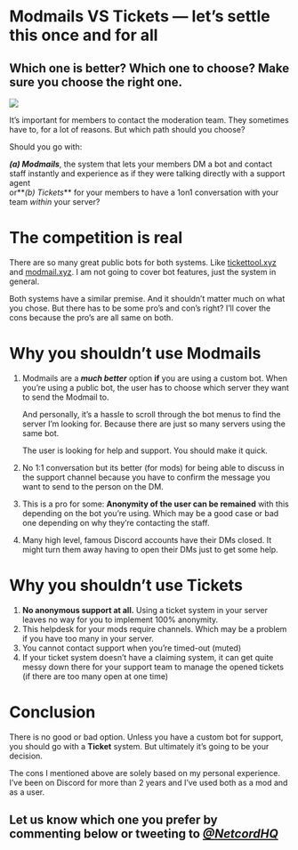 Modmails VS Tickets — let’s settle this once and for all
========================================================

Which one is better? Which one to choose? Make sure you choose the right one.
-----------------------------------------------------------------------------

![](https://miro.medium.com/max/1400/1*13KafGgPtLaTg_cooerapQ.png)

It’s important for members to contact the moderation team. They sometimes have to, for a lot of reasons. But which path should you choose?

Should you go with:

**_(a) Modmails_**, the system that lets your members DM a bot and contact staff instantly and experience as if they were talking directly with a support agent  
or**_(b) Tickets_** for your members to have a 1on1 conversation with your team _within_ your server?

The competition is real
=======================

There are so many great public bots for both systems. Like [tickettool.xyz](https://tickettool.xyz) and [modmail.xyz](https://modmail.xyz/). I am not going to cover bot features, just the system in general.

Both systems have a similar premise. And it shouldn’t matter much on what you chose. But there has to be some pro’s and con’s right? I’ll cover the cons because the pro’s are all same on both.

Why you shouldn’t use Modmails
==============================

1.  Modmails are a **_much better_** option **if** you are using a custom bot. When you’re using a public bot, the user has to choose which server they want to send the Modmail to.  
      
    And personally, it’s a hassle to scroll through the bot menus to find the server I’m looking for. Because there are just so many servers using the same bot.  
      
    The user is looking for help and support. You should make it quick.
2.  No 1:1 conversation but its better (for mods) for being able to discuss in the support channel because you have to confirm the message you want to send to the person on the DM.
3.  This is a pro for some: **Anonymity of the user can be remained** with this depending on the bot you’re using. Which may be a good case or bad one depending on why they’re contacting the staff.
4.  Many high level, famous Discord accounts have their DMs closed. It might turn them away having to open their DMs just to get some help.

Why you shouldn’t use Tickets
=============================

1.  **No anonymous support at all.** Using a ticket system in your server leaves no way for you to implement 100% anonymity.
2.  This helpdesk for your mods require channels. Which may be a problem if you have too many in your server.
3.  You cannot contact support when you’re timed-out (muted)
4.  If your ticket system doesn’t have a claiming system, it can get quite messy down there for your support team to manage the opened tickets (if there are too many open at one time)

Conclusion
==========

There is no good or bad option. Unless you have a custom bot for support, you should go with a **Ticket** system. But ultimately it’s going to be your decision.

The cons I mentioned above are solely based on my personal experience. I’ve been on Discord for more than 2 years and I’ve used both as a mod and as a user.

Let us know which one you prefer by commenting below or tweeting to [_@NetcordHQ_](https://twitter.com/NetcordHQ)
-----------------------------------------------------------------------------------------------------------------
